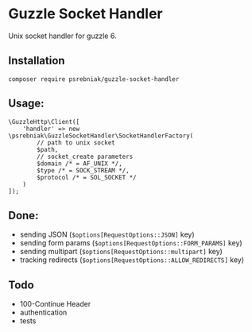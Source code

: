 # Guzzle Socket Handler

Unix socket handler for guzzle 6. 

## Installation

`composer require psrebniak/guzzle-socket-handler`

## Usage: 
``` 
\GuzzleHttp\Client([
    'handler' => new \psrebniak\GuzzleSocketHandler\SocketHandlerFactory(
        // path to unix socket
        $path, 
        // socket_create parameters
        $domain /* = AF_UNIX */, 
        $type /* = SOCK_STREAM */,
        $protocol /* = SOL_SOCKET */
    )
]);
```

## Done:

* sending JSON (`$options[RequestOptions::JSON]` key)
* sending form params (`$options[RequestOptions::FORM_PARAMS]` key)
* sending multipart (`$options[RequestOptions::multipart]` key)
* tracking redirects (`$options[RequestOptions::ALLOW_REDIRECTS]` key)

## Todo

* 100-Continue Header
* authentication
* tests
